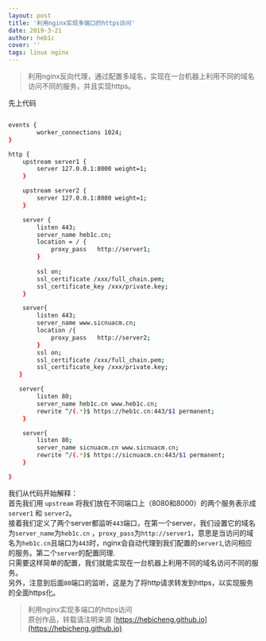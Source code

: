 ```yaml
---
layout: post
title: '利用nginx实现多端口的https访问'
date: 2019-3-21
author: heb1c
cover: ''
tags: linux nginx
---
```


> 利用nginx反向代理，通过配置多域名，实现在一台机器上利用不同的域名访问不同的服务，并且实现https。

先上代码

```sh

events {
        worker_connections 1024;
}

http {
    upstream server1 {
        server 127.0.0.1:8000 weight=1;
    }

    upstream server2 {
        server 127.0.0.1:8080 weight=1;
    }

    server {
        listen 443;
        server_name heb1c.cn;
        location = / {
            proxy_pass   http://server1;
        }
   
        ssl on;
        ssl_certificate /xxx/full_chain.pem;
        ssl_certificate_key /xxx/private.key;     
    }

    server{
        listen 443;
        server_name www.sicnuacm.cn;
        location /{
            proxy_pass   http://server2;
        }
        ssl on;
        ssl_certificate /xxx/full_chain.pem;
        ssl_certificate_key /xxx/private.key;
   }

   server{
        listen 80;
        server_name heb1c.cn www.heb1c.cn;
        rewrite ^/(.*)$ https://heb1c.cn:443/$1 permanent;
    }

    server{
        listen 80;
        server_name sicnuacm.cn www.sicnuacm.cn;
        rewrite ^/(.*)$ https://sicnuacm.cn:443/$1 permanent;
    }

}

```

我们从代码开始解释：  
首先我们用 `upstream` 将我们放在不同端口上（8080和8000）的两个服务表示成 `server1` 和 `server2`。  
接着我们定义了两个server都监听`443`端口，在第一个server，我们设置它的域名为`server_name`为`heb1c.cn` ，`proxy_pass`为`http://server1`，意思是当访问的域名为`heb1c.cn`且端口为`443`时，nginx会自动代理到我们配置的`server1`,访问相应的服务。第二个`server`的配置同理.  
只需要这样简单的配置，我们就能实现在一台机器上利用不同的域名访问不同的服务。  
另外，注意到后面`80`端口的监听，这是为了将http请求转发到https，以实现服务的全面https化。  

> 利用nginx实现多端口的https访问    
> 原创作品，转载请注明来源 [https://hebicheng.github.io](https://hebicheng.github.io) 